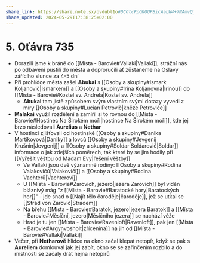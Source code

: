 ```yaml
---
share_link: https://share.note.sx/ovdubl1o#0COtcFpOKOUFBicAaLW4+7NAmvQj16RpQG8j7x+IT4c
share_updated: 2024-05-29T17:38:25+02:00
---
```

# 5. Oťávra 735 
- Dorazili jsme k bráně do [[Místa - Barovie#Vallaki|Vallaki]], strážní nás po odbavení pustili do města a doproručili ať zůstaneme na Oslavy zářícího slunce za 4-5 dní
- Při prohlídce města zašel **Abukai** s [[Osoby a skupiny#Ismark Koljanovič|Ismarkem]] a [[Osoby a skupiny#Irina Koljanovna|Irinou]] do [[Místa - Barovie#Kostel sv. Andrela|Kostel sv. Andrela]]
	- **Abukai** tam jistě způsobem svým vlastním svými dotazy vyvedl z míry [[Osoby a skupiny#Lucian Petrovič|kněze Petroviče]]
- **Malakai** využil rozdělení a zamířil si to rovnou do [[Místa - Barovie#Hostinec Na Širokém moři|hostince Na Širokém moři]], kde jej brzo následovali **Aurelius** a **Nethar**
- V hostinci zjišťovali od hostinské [[Osoby a skupiny#Danika Martikovová|Daniky]] a lovců [[Osoby a skupiny#Jevgenij Krušnin|Jevgenij]] a [[Osoby a skupiny#Soldar Soldarovič|Soldar]] informace o jak zdejších poměrech, tak které by se jim hodily při [[Vyřešit věštbu od Madam Evy|řešení věštby]]
	- Ve Vallaki jsou dvě významné rodiny: [[Osoby a skupiny#Rodina Valakovičů|Valakoviči]] a [[Osoby a skupiny#Rodina Vachterů|Vachterovi]]
	- U [[Místa - Barovie#Zarovich, jezero|jezera Zarovich]] byl viděn bláznivý mág "z [[Místa - Barovie#Baratocké hory|Baratockých hor]]" - jde snad o [[Najít tělo čaroděje|čaroděje]], jež se utkal se [[Strád von Zarovič|Strádem]]
	- Na břehu [[Místa - Barovie#Baratok, jezero|jezera Baratok]] a [[Místa - Barovie#Měsíční, jezero|Měsíčního jezera]] se nachází věže
	- Hrad je tu jen [[Místa - Barovie#Ravenloft|Ravenloft]], pak jen [[Místa - Barovie#Argynvosholt|zřícenina]] na jih od [[Místa - Barovie#Vallaki|Vallaki]]
- Večer, při **Netharově** hlídce na okno začal klepat netopír, když se pak s **Aureliem** domlouval jak jej zabít, okno se se zařinčením rozbilo a do místnosti se začaly drát hejna netopírů